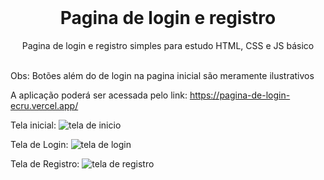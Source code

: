 <br />
<p align="center">
    <h1 align="center">Pagina de login e registro</h1>

  <p align="center">    
     Pagina de login e registro simples para estudo HTML, CSS e JS básico     <br />
    <br />
  </p>
  
  <p>Obs: Botões além do de login na pagina inicial são meramente ilustrativos</p>


A aplicação poderá ser acessada pelo link: https://pagina-de-login-ecru.vercel.app/


Tela inicial: 
![tela de inicio](https://user-images.githubusercontent.com/34948480/235534526-2e071d47-9cde-4d2a-a5e5-3391a52499e3.png)


Tela de Login:
![tela de login](https://user-images.githubusercontent.com/34948480/235534552-3e109fba-bbfd-4150-b9a8-5441cc2923c7.png)


Tela de Registro: 
![tela de registro](https://user-images.githubusercontent.com/34948480/235536634-759356af-21c6-4e48-921a-8f24915fa908.png)



